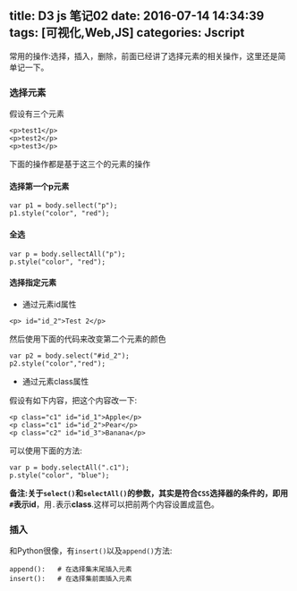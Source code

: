 title: D3 js 笔记02
date: 2016-07-14 14:34:39
tags: [可视化,Web,JS]
categories: Jscript
---
常用的操作:选择，插入，删除，前面已经讲了选择元素的相关操作，这里还是简单记一下。

### 选择元素
假设有三个元素
```
<p>test1</p>
<p>test2</p>
<p>test3</p>
```
下面的操作都是基于这三个的元素的操作

#### 选择第一个p元素

```
var p1 = body.sellect("p");
p1.style("color", "red");
```

#### 全选

```
var p = body.sellectAll("p");
p.style("color", "red");
```

#### 选择指定元素
* 通过元素id属性

```
<p> id="id_2">Test 2</p>
```
然后使用下面的代码来改变第二个元素的颜色
```
var p2 = body.select("#id_2");
p2.style("color","red");
```

* 通过元素class属性

假设有如下内容，把这个内容改一下:
```
<p class="c1" id="id_1">Apple</p>
<p class="c1" id="id_2">Pear</p>
<p class="c2" id="id_3">Banana</p>
```
可以使用下面的方法:
```
var p = body.selectAll(".c1");
p.style("color", "blue");
```
**备注:**关于`select()`和`selectAll()`的参数，其实是符合`CSS`选择器的条件的，即用`#`表示**id**，用`.`表示**class**.这样可以把前两个内容设置成蓝色。

### 插入
和Python很像，有`insert()`以及`append()`方法:
```
append():	# 在选择集末尾插入元素
insert():	# 在选择集前面插入元素
```

